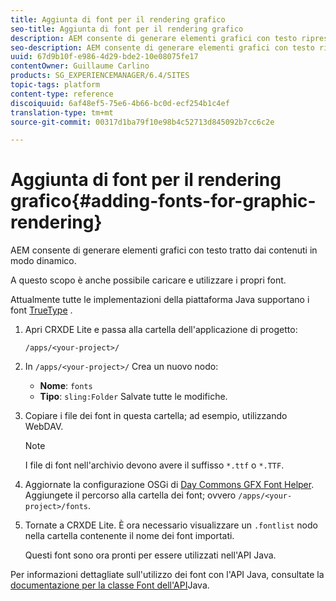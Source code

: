 ```yaml
---
title: Aggiunta di font per il rendering grafico
seo-title: Aggiunta di font per il rendering grafico
description: AEM consente di generare elementi grafici con testo ripreso in modo dinamico dai contenuti
seo-description: AEM consente di generare elementi grafici con testo ripreso in modo dinamico dai contenuti
uuid: 67d9b10f-e986-4d29-bde2-10e08075fe17
contentOwner: Guillaume Carlino
products: SG_EXPERIENCEMANAGER/6.4/SITES
topic-tags: platform
content-type: reference
discoiquuid: 6af48ef5-75e6-4b66-bc0d-ecf254b1c4ef
translation-type: tm+mt
source-git-commit: 00317d1ba79f10e98b4c52713d845092b7cc6c2e

---
```



# Aggiunta di font per il rendering grafico{#adding-fonts-for-graphic-rendering}

AEM consente di generare elementi grafici con testo tratto dai contenuti in modo dinamico.

A questo scopo è anche possibile caricare e utilizzare i propri font.

Attualmente tutte le implementazioni della piattaforma Java supportano i font [TrueType](https://en.wikipedia.org/wiki/Truetype) .

1. Apri CRXDE Lite e passa alla cartella dell&#39;applicazione di progetto:

   `/apps/<your-project>/`

1. In `/apps/<your-project>/` Crea un nuovo nodo:

   * **Nome**: `fonts`
   * **Tipo**: `sling:Folder`
   Salvate tutte le modifiche.

1. Copiare i file dei font in questa cartella; ad esempio, utilizzando WebDAV.

   >[!NOTE]
   >
   >I file di font nell&#39;archivio devono avere il suffisso `*.ttf` o `*.TTF`.

1. Aggiornate la configurazione [](/help/sites-deploying/configuring-osgi.md) OSGi di [Day Commons GFX Font Helper](/help/sites-deploying/osgi-configuration-settings.md). Aggiungete il percorso alla cartella dei font; ovvero `/apps/<your-project>/fonts`.

1. Tornate a CRXDE Lite. È ora necessario visualizzare un `.fontlist` nodo nella cartella contenente il nome dei font importati.

   Questi font sono ora pronti per essere utilizzati nell&#39;API Java.

Per informazioni dettagliate sull&#39;utilizzo dei font con l&#39;API Java, consultate la [documentazione per la classe Font dell&#39;API](https://download.oracle.com/javase/6/docs/api/java/awt/Font.html)Java.

